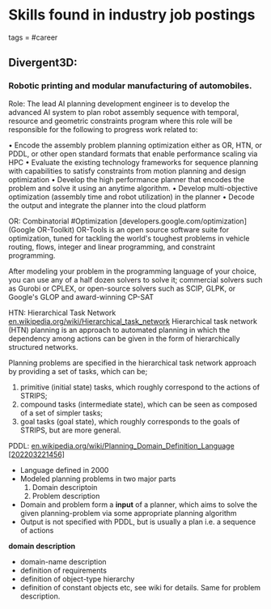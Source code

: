 # Skills found in industry job postings
tags = #career 


## Divergent3D: 
### Robotic printing and modular manufacturing of automobiles.

Role: The lead AI planning development engineer is to develop the advanced AI system to plan robot assembly sequence with temporal, resource and geometric constraints program where this role will be responsible for the following to progress work related to:

• Encode the assembly problem planning optimization either as OR, HTN, or PDDL, or other open standard formats that enable performance scaling via HPC
• Evaluate the existing technology frameworks for sequence planning with capabilities to satisfy constraints from motion planning and design optimization
• Develop the high performance planner that encodes the problem and solve it using an anytime algorithm.
• Develop multi-objective optimization (assembly time and robot utilization) in the planner
• Decode the output and integrate the planner into the cloud platform


OR: Combinatorial #Optimization
[developers.google.com/optimization](Google OR-Toolkit)
OR-Tools is an open source software suite for optimization, tuned for tackling the world's toughest problems in vehicle routing, flows, integer and linear programming, and constraint programming.

After modeling your problem in the programming language of your choice, you can use any of a half dozen solvers to solve it; commercial solvers such as Gurobi or CPLEX, or open-source solvers such as SCIP, GLPK, or Google's GLOP and award-winning CP-SAT



HTN: Hierarchical Task Network
[en.wikipedia.org/wiki/Hierarchical_task_network](Wikipedia)
Hierarchical task network (HTN) planning is an approach to automated planning in which the dependency among actions can be given in the form of hierarchically structured networks.

Planning problems are specified in the hierarchical task network approach by providing a set of tasks, which can be;

1. primitive (initial state) tasks, which roughly correspond to the actions of STRIPS;
2. compound tasks (intermediate state), which can be seen as composed of a set of simpler tasks;
3. goal tasks (goal state), which roughly corresponds to the goals of STRIPS, but are more general.


PDDL: 
[en.wikipedia.org/wiki/Planning_Domain_Definition_Language](Wikipedia)
[[202203221456]](MAPL)
- Language defined in 2000
- Modeled planning problems in two major parts
	1. Domain descriptoin
	2. Problem description
- Domain and problem form a **input** of a planner, which aims to solve the given planning-problem via some appropriate planning algorithm
- Output is not specified with PDDL, but is usually a plan i.e. a sequence of actions

**domain description**
- domain-name description
- definition of requirements
- definition of object-type hierarchy
- definition of constant objects
etc, see wiki for details. Same for problem description. 


